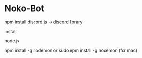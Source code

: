 # Noko-Bot

npm install discord.js -> discord library

install 

node.js

npm install -g nodemon
or sudo npm install -g nodemon (for mac)

